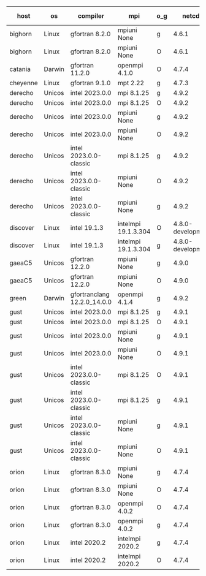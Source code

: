 

| host     | os       | compiler                              | mpi                      | o_g        | netcdf        | build       | u_pass          | u_fail          | s_pass            | s_fail            | e_pass             | e_fail             | nuopc_pass       | nuopc_fail       | artifacts link          |
|----------|----------|---------------------------------------|--------------------------|------------|---------------|-------------|-----------------|-----------------|-------------------|-------------------|--------------------|--------------------|------------------|------------------|-------------------------|
| bighorn | Linux | gfortran 8.2.0 | mpiuni None  | g | 4.6.1  | PASS | None | None | None | None | None | None | None | None | <a href="https://github.com/esmf-org/esmf-test-artifacts/tree/8e7a9a73e6c75ae5dda8a2322314380d925e326e/develop/gfortran/8.2.0/g/mpiuni/None" target="_blank">8e7a9a7</a> | 
| bighorn | Linux | gfortran 8.2.0 | mpiuni None  | O | 4.6.1  | PASS | 12415 | 0 | 8 | 0 | 44 | 0 | None | None | <a href="https://github.com/esmf-org/esmf-test-artifacts/tree/63a573ba0c2615fcc1fc7c152b0b23f854c0a706/develop/gfortran/8.2.0/O/mpiuni/None" target="_blank">63a573b</a> | 
| catania | Darwin | gfortran 11.2.0 | openmpi 4.1.0  | O | 4.7.4  | PASS | None | None | None | None | None | None | None | None | <a href="https://github.com/esmf-org/esmf-test-artifacts/tree/6f637a487d8dc06de1316a53e890b284c469afa8/develop/gfortran/11.2.0/O/openmpi/4.1.0" target="_blank">6f637a4</a> | 
| cheyenne | Linux | gfortran 9.1.0 | mpt 2.22  | g | 4.7.3  | FAIL | None | None | None | None | None | None | None | None | <a href="https://github.com/esmf-org/esmf-test-artifacts/tree/4d2ac72cef9438fa4270d0dc7a0d969198e705fe/develop/gfortran/9.1.0/g/mpt/2.22" target="_blank">4d2ac72</a> | 
| derecho | Unicos | intel 2023.0.0 | mpi 8.1.25  | g | 4.9.2  | PASS | None | None | None | None | None | None | None | None | <a href="https://github.com/esmf-org/esmf-test-artifacts/tree/24d6bfda472ede62d875f022880946d727818a0b/develop/intel/2023.0.0/g/mpi/8.1.25" target="_blank">24d6bfd</a> | 
| derecho | Unicos | intel 2023.0.0 | mpi 8.1.25  | O | 4.9.2  | PASS | None | None | None | None | None | None | None | None | <a href="https://github.com/esmf-org/esmf-test-artifacts/tree/e6b3895bb43419c24759cdadbdc56a2dd3eba498/develop/intel/2023.0.0/O/mpi/8.1.25" target="_blank">e6b3895</a> | 
| derecho | Unicos | intel 2023.0.0 | mpiuni None  | g | 4.9.2  | PASS | None | None | None | None | None | None | None | None | <a href="https://github.com/esmf-org/esmf-test-artifacts/tree/d3cdd80b977ba8c61568eb7b0c59802caaa426c1/develop/intel/2023.0.0/g/mpiuni/None" target="_blank">d3cdd80</a> | 
| derecho | Unicos | intel 2023.0.0 | mpiuni None  | O | 4.9.2  | PASS | None | None | None | None | None | None | None | None | <a href="https://github.com/esmf-org/esmf-test-artifacts/tree/e8fb7b6ee9a59dc73fad5c396937fcaf2877c4a8/develop/intel/2023.0.0/O/mpiuni/None" target="_blank">e8fb7b6</a> | 
| derecho | Unicos | intel 2023.0.0-classic | mpi 8.1.25  | g | 4.9.2  | PASS | None | None | None | None | None | None | None | None | <a href="https://github.com/esmf-org/esmf-test-artifacts/tree/3d65c37734a231c23911813250c52cce87e79dea/develop/intel/2023.0.0-classic/g/mpi/8.1.25" target="_blank">3d65c37</a> | 
| derecho | Unicos | intel 2023.0.0-classic | mpiuni None  | O | 4.9.2  | PASS | None | None | None | None | None | None | None | None | <a href="https://github.com/esmf-org/esmf-test-artifacts/tree/7bb3feb5f58b539860c4a72a4661addcbe0f680b/develop/intel/2023.0.0-classic/O/mpiuni/None" target="_blank">7bb3feb</a> | 
| derecho | Unicos | intel 2023.0.0-classic | mpiuni None  | g | 4.9.2  | PASS | None | None | None | None | None | None | None | None | <a href="https://github.com/esmf-org/esmf-test-artifacts/tree/f68c91fe583e7883f99ca5e4d1c99ab0aef36633/develop/intel/2023.0.0-classic/g/mpiuni/None" target="_blank">f68c91f</a> | 
| discover | Linux | intel 19.1.3 | intelmpi 19.1.3.304  | O | 4.8.0-development  | PASS | None | None | None | None | None | None | None | None | <a href="https://github.com/esmf-org/esmf-test-artifacts/tree/3fe84c5380acaeabcc2237af2a54958f69e3fa42/develop/intel/19.1.3/O/intelmpi/19.1.3.304" target="_blank">3fe84c5</a> | 
| discover | Linux | intel 19.1.3 | intelmpi 19.1.3.304  | g | 4.8.0-development  | PASS | None | None | None | None | None | None | None | None | <a href="https://github.com/esmf-org/esmf-test-artifacts/tree/6676cc0975912ca490234f3346bef9c9788400d1/develop/intel/19.1.3/g/intelmpi/19.1.3.304" target="_blank">6676cc0</a> | 
| gaeaC5 | Unicos | gfortran 12.2.0 | mpiuni None  | g | 4.9.0  | PASS | None | None | None | None | None | None | None | None | <a href="https://github.com/esmf-org/esmf-test-artifacts/tree/ed10ff4c0f4d074063fdf2fc7ee260733ee6db23/develop/gfortran/12.2.0/g/mpiuni/None" target="_blank">ed10ff4</a> | 
| gaeaC5 | Unicos | gfortran 12.2.0 | mpiuni None  | O | 4.9.0  | PASS | None | None | None | None | None | None | None | None | <a href="https://github.com/esmf-org/esmf-test-artifacts/tree/098794d0f3c9e6e84a3e199de02bec3113cfe8e7/develop/gfortran/12.2.0/O/mpiuni/None" target="_blank">098794d</a> | 
| green | Darwin | gfortranclang 12.2.0_14.0.0 | openmpi 4.1.4  | g | 4.9.2  | PASS | None | None | None | None | None | None | None | None | <a href="https://github.com/esmf-org/esmf-test-artifacts/tree/ce7b9a9471a99e96644d73c5031877885bb6d781/develop/gfortranclang/12.2.0_14.0.0/g/openmpi/4.1.4" target="_blank">ce7b9a9</a> | 
| gust | Unicos | intel 2023.0.0 | mpi 8.1.25  | g | 4.9.1  | PASS | None | None | None | None | None | None | None | None | <a href="https://github.com/esmf-org/esmf-test-artifacts/tree/bf0edfc50b61d39c3eaad25bedd9c56305a40405/develop/intel/2023.0.0/g/mpi/8.1.25" target="_blank">bf0edfc</a> | 
| gust | Unicos | intel 2023.0.0 | mpi 8.1.25  | O | 4.9.1  | PASS | None | None | None | None | None | None | None | None | <a href="https://github.com/esmf-org/esmf-test-artifacts/tree/885f01bdee9aa698b0ebbe6681f013a97e4db067/develop/intel/2023.0.0/O/mpi/8.1.25" target="_blank">885f01b</a> | 
| gust | Unicos | intel 2023.0.0 | mpiuni None  | g | 4.9.1  | PASS | None | None | None | None | None | None | None | None | <a href="https://github.com/esmf-org/esmf-test-artifacts/tree/db540b512f9466228284fd654a34b598d792cc51/develop/intel/2023.0.0/g/mpiuni/None" target="_blank">db540b5</a> | 
| gust | Unicos | intel 2023.0.0 | mpiuni None  | O | 4.9.1  | PASS | None | None | None | None | None | None | None | None | <a href="https://github.com/esmf-org/esmf-test-artifacts/tree/dc9c1b58ff57c807b0af09ce03740712d5420ec9/develop/intel/2023.0.0/O/mpiuni/None" target="_blank">dc9c1b5</a> | 
| gust | Unicos | intel 2023.0.0-classic | mpi 8.1.25  | O | 4.9.1  | PASS | None | None | None | None | None | None | None | None | <a href="https://github.com/esmf-org/esmf-test-artifacts/tree/96e2122b77f6008bbc280a7bdc147527177116da/develop/intel/2023.0.0-classic/O/mpi/8.1.25" target="_blank">96e2122</a> | 
| gust | Unicos | intel 2023.0.0-classic | mpi 8.1.25  | g | 4.9.1  | PASS | None | None | None | None | None | None | None | None | <a href="https://github.com/esmf-org/esmf-test-artifacts/tree/2d0c06a344f3b993f0fdcaf2a1d8ea6f93bbe48f/develop/intel/2023.0.0-classic/g/mpi/8.1.25" target="_blank">2d0c06a</a> | 
| gust | Unicos | intel 2023.0.0-classic | mpiuni None  | g | 4.9.1  | PASS | None | None | None | None | None | None | None | None | <a href="https://github.com/esmf-org/esmf-test-artifacts/tree/cea739bd722093307aff82a7675b8b4efa6b66cd/develop/intel/2023.0.0-classic/g/mpiuni/None" target="_blank">cea739b</a> | 
| gust | Unicos | intel 2023.0.0-classic | mpiuni None  | O | 4.9.1  | PASS | None | None | None | None | None | None | None | None | <a href="https://github.com/esmf-org/esmf-test-artifacts/tree/791c0e89bba29526f3a17ab24e87757c0af2ca9b/develop/intel/2023.0.0-classic/O/mpiuni/None" target="_blank">791c0e8</a> | 
| orion | Linux | gfortran 8.3.0 | mpiuni None  | g | 4.7.4  | PASS | None | None | None | None | None | None | None | None | <a href="https://github.com/esmf-org/esmf-test-artifacts/tree/edbeba28facd87bd8be9a26ea951209bd1b38122/develop/gfortran/8.3.0/g/mpiuni/None" target="_blank">edbeba2</a> | 
| orion | Linux | gfortran 8.3.0 | mpiuni None  | O | 4.7.4  | PASS | 12415 | 0 | 8 | 0 | 44 | 0 | None | None | <a href="https://github.com/esmf-org/esmf-test-artifacts/tree/66403a17927cdb147925c57ca13e24c1e799945b/develop/gfortran/8.3.0/O/mpiuni/None" target="_blank">66403a1</a> | 
| orion | Linux | gfortran 8.3.0 | openmpi 4.0.2  | O | 4.7.4  | PASS | None | None | None | None | None | None | None | None | <a href="https://github.com/esmf-org/esmf-test-artifacts/tree/1cb1bf79822c3fed1b46b6d31d0aa9125183c9f7/develop/gfortran/8.3.0/O/openmpi/4.0.2" target="_blank">1cb1bf7</a> | 
| orion | Linux | gfortran 8.3.0 | openmpi 4.0.2  | g | 4.7.4  | PASS | None | None | None | None | None | None | None | None | <a href="https://github.com/esmf-org/esmf-test-artifacts/tree/96295f0a00cd55aa233c505e11b46e8b61f05ad6/develop/gfortran/8.3.0/g/openmpi/4.0.2" target="_blank">96295f0</a> | 
| orion | Linux | intel 2020.2 | intelmpi 2020.2  | g | 4.7.4  | PASS | None | None | None | None | None | None | None | None | <a href="https://github.com/esmf-org/esmf-test-artifacts/tree/135219a3c405a215a2dae21db2dce386a576978e/develop/intel/2020.2/g/intelmpi/2020.2" target="_blank">135219a</a> | 
| orion | Linux | intel 2020.2 | intelmpi 2020.2  | O | 4.7.4  | PASS | None | None | None | None | None | None | None | None | <a href="https://github.com/esmf-org/esmf-test-artifacts/tree/44f00037c3d38ef9be6e054d4f8e0618fb30624b/develop/intel/2020.2/O/intelmpi/2020.2" target="_blank">44f0003</a> | 
